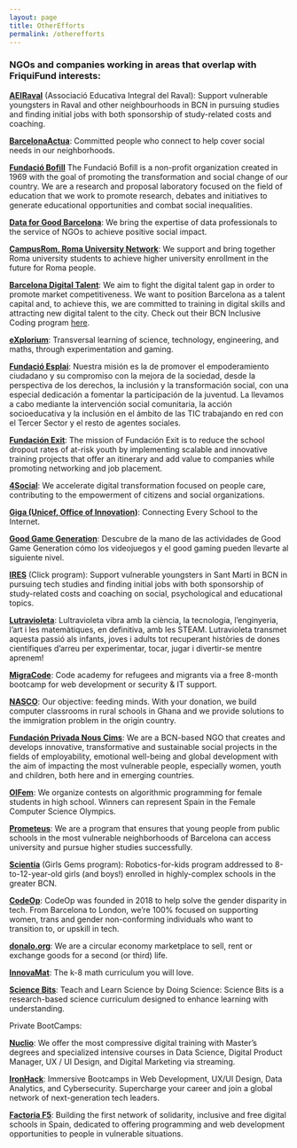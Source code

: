 ```yaml
---
layout: page
title: OtherEfforts
permalink: /otherefforts
---
```


### NGOs and companies working in areas that overlap with FriquiFund interests:

**<a href="https://www.aeiraval.org" target="_blank">AEIRaval</a>** (Associació Educativa Integral del Raval): Support vulnerable youngsters in Raval and other neighbourhoods in BCN in pursuing studies and finding initial jobs with both sponsorship of study-related costs and coaching.

**<a href="https://www.barcelonactua.org/" target="_blank">BarcelonaActua</a>**: Committed people who connect to help cover social needs in our neighborhoods.

**<a href="https://fundaciobofill.cat/" target="_blank">Fundació Bofill</a>** The Fundació Bofill is a non-profit organization created in 1969 with the goal of promoting the transformation and social change of our country. We are a research and proposal laboratory focused on the field of education that we work to promote research, debates and initiatives to generate educational opportunities and combat social inequalities.

**<a href="https://twitter.com/DataForGoodBCN" target="_blank">Data for Good Barcelona</a>**: We bring the expertise of data professionals to the service of NGOs to achieve positive social impact.

**<a href="https://www.campusrom.org/" target="_blank">CampusRom, Roma University Network</a>**:  We support and bring together Roma university students to achieve higher university enrollment in the future for Roma people.

**<a href="https://barcelonadigitaltalent.com/en" target="_blank">Barcelona Digital Talent</a>**: We aim to fight the digital talent gap in order to promote market competitiveness. We want to position Barcelona as a talent capital and, to achieve this, we are committed to training in digital skills and attracting new digital talent to the city. Check out their BCN Inclusive Coding program <a href="https://barcelonadigitaltalent.com/ca/bcn-inclusive-coding" target="_blank">here</a>.

**<a href="https://explorium.cat/" target="_blank">eXplorium</a>**: Transversal learning of science, technology, engineering, and maths, through experimentation and gaming.

**<a href="https://fundacionesplai.org/" target="_blank">Fundació Esplai</a>**: Nuestra misión es la de promover el empoderamiento ciudadano y su compromiso con la mejora de la sociedad, desde la perspectiva de los derechos, la inclusión y la transformación social, con una especial dedicación a fomentar la participación de la juventud.  La llevamos a cabo mediante la intervención social comunitaria, la acción socioeducativa y la inclusión en el ámbito de las TIC trabajando en red con el Tercer Sector y el resto de agentes sociales.  

**<a href="https://fundacionexit.org/?lang=en" target="_blank">Fundación Exit</a>**: The mission of Fundación Exit is to reduce the school dropout rates of at-risk youth by implementing scalable and innovative training projects that offer an itinerary and add value to companies while promoting networking and job placement.

**<a href="https://www.m4social.org/ca" target="_blank">4Social</a>**: We accelerate digital transformation focused on people care, contributing to the empowerment of citizens and social organizations.

**<a href="https://www.unicef.org/innovation/giga" target="_blank">Giga (Unicef, Office of Innovation)</a>**: Connecting Every School to the Internet.

**<a href="https://www.goodgamegen.com/">Good Game Generation</a>**: Descubre de la mano de las actividades de Good Game Generation cómo los videojuegos y el good gaming pueden llevarte al siguiente nivel.

**<a href="https://www.fundacioires.org/ca/que-fem/ecosistema-de-projectes/projecte-click" target="_blank">IRES</a>** (Click program): Support vulnerable youngsters in Sant Martí in BCN in pursuing tech studies and finding initial jobs with both sponsorship of study-related costs and coaching on social, psychological and educational topics.

**<a href="https://lutravioleta.com/" target="_blank">Lutravioleta</a>**: Lultravioleta vibra amb la ciència, la tecnologia, l’enginyeria, l’art i les matemàtiques, en definitiva, amb les STEAM. Lutravioleta transmet aquesta passió als infants, joves i adults tot recuperant històries de dones científiques d’arreu per experimentar, tocar, jugar i divertir-se mentre aprenem!

**<a href="https://migracode.openculturalcenter.org" target="_blank">MigraCode</a>**: Code academy for refugees and migrants via a free 8-month bootcamp for web development or security & IT support.

**<a href="https://nascoict.org/ca/" target="_blank">NASCO</a>**: Our objective: feeding minds. With your donation, we build computer classrooms in rural schools in Ghana and we provide solutions to the immigration problem in the origin country.

**<a href="https://www.nouscims.com/en/who-we-are/about-nous-cims" target="_blank">Fundación Privada Nous Cims</a>**: We are a BCN-based NGO that creates and develops innovative, transformative and sustainable social projects in the fields of employability, emotional well-being and global development with the aim of impacting the most vulnerable people, especially women, youth and children, both here and in emerging countries.

**<a href="https://oifem.es" target="_blank">OIFem</a>**: We organize contests on algorithmic programming for female students in high school. Winners can represent Spain in the Female Computer Science Olympics.

**<a href="https://afev.cat/projectes/prometeus" target="_blank">Prometeus</a>**: We are a program that ensures that young people from public schools in the most vulnerable neighborhoods of Barcelona can access university and pursue higher studies successfully.

**<a href="https://www.scientia.es/fundacion-scientia" target="_blank">Scientia</a>** (Girls Gems program): Robotics-for-kids program addressed to 8-to-12-year-old girls (and boys!) enrolled in highly-complex schools in the greater BCN.

**<a href="https://codeop.tech" target="_blank">CodeOp</a>**: CodeOp was founded in 2018 to help solve the gender disparity in tech. From Barcelona to London, we’re 100% focused on supporting women, trans and gender non-conforming individuals who want to transition to, or upskill in tech.

**<a href="http://donalo.org" target="_blank">donalo.org</a>**: We are a circular economy marketplace to sell, rent or exchange goods for a second (or third) life.

**<a href="https://www.innovamat.com" target="_blank">InnovaMat</a>**: The k-8 math curriculum you will love.

**<a href="https://www.science-bits.com/site/en/" target="_blank">Science Bits</a>**: Teach and Learn Science by Doing Science: Science Bits is a research-based science curriculum designed to enhance learning with understanding.

Private BootCamps:

**<a href="https://nuclio.school" target="_blank">Nuclio</a>**: We offer the most compressive digital training with Master’s degrees and specialized intensive courses in Data Science, Digital Product Manager, UX / UI Design, and Digital Marketing via streaming.

**<a href="https://www.ironhack.com/es/en" target="_blank">IronHack</a>**: Immersive Bootcamps in Web Development, UX/UI Design, Data Analytics, and Cybersecurity. Supercharge your career and join a global network of next-generation tech leaders.

**<a href="https://factoriaf5.org" target="_blank">Factoria F5</a>**: Building the first network of solidarity, inclusive and free digital schools in Spain, dedicated to offering programming and web development opportunities to people in vulnerable situations.

